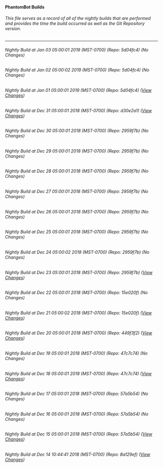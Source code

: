 **PhantomBot Builds**

###### This file serves as a record of all of the nightly builds that are performed and provides the time the build occurred as well as the Git Repository version.
-------------------------------------------------------------------------------------------------------------
###### Nightly Build at Jan 03 05:00:01 2019 (MST-0700) (Repo: 5d04fc4) (No Changes)
###### Nightly Build at Jan 02 05:00:02 2019 (MST-0700) (Repo: 5d04fc4) (No Changes)
###### Nightly Build at Jan 01 05:00:01 2019 (MST-0700) (Repo: 5d04fc4) ([View Changes](https://github.com/PhantomBot/PhantomBot/compare/d30e2a1...5d04fc4))
###### Nightly Build at Dec 31 05:00:01 2018 (MST-0700) (Repo: d30e2a1) ([View Changes](https://github.com/PhantomBot/PhantomBot/compare/2959f7b...d30e2a1))
###### Nightly Build at Dec 30 05:00:01 2018 (MST-0700) (Repo: 2959f7b) (No Changes)
###### Nightly Build at Dec 29 05:00:01 2018 (MST-0700) (Repo: 2959f7b) (No Changes)
###### Nightly Build at Dec 28 05:00:01 2018 (MST-0700) (Repo: 2959f7b) (No Changes)
###### Nightly Build at Dec 27 05:00:01 2018 (MST-0700) (Repo: 2959f7b) (No Changes)
###### Nightly Build at Dec 26 05:00:01 2018 (MST-0700) (Repo: 2959f7b) (No Changes)
###### Nightly Build at Dec 25 05:00:01 2018 (MST-0700) (Repo: 2959f7b) (No Changes)
###### Nightly Build at Dec 24 05:00:02 2018 (MST-0700) (Repo: 2959f7b) (No Changes)
###### Nightly Build at Dec 23 05:00:01 2018 (MST-0700) (Repo: 2959f7b) ([View Changes](https://github.com/PhantomBot/PhantomBot/compare/15e020f...2959f7b))
###### Nightly Build at Dec 22 05:00:01 2018 (MST-0700) (Repo: 15e020f) (No Changes)
###### Nightly Build at Dec 21 05:00:02 2018 (MST-0700) (Repo: 15e020f) ([View Changes](https://github.com/PhantomBot/PhantomBot/compare/449f3f2...15e020f))
###### Nightly Build at Dec 20 05:00:01 2018 (MST-0700) (Repo: 449f3f2) ([View Changes](https://github.com/PhantomBot/PhantomBot/compare/47c7c74...449f3f2))
###### Nightly Build at Dec 19 05:00:01 2018 (MST-0700) (Repo: 47c7c74) (No Changes)
###### Nightly Build at Dec 18 05:00:01 2018 (MST-0700) (Repo: 47c7c74) ([View Changes](https://github.com/PhantomBot/PhantomBot/compare/57a5b54...47c7c74))
###### Nightly Build at Dec 17 05:00:01 2018 (MST-0700) (Repo: 57a5b54) (No Changes)
###### Nightly Build at Dec 16 05:00:01 2018 (MST-0700) (Repo: 57a5b54) (No Changes)
###### Nightly Build at Dec 15 05:00:01 2018 (MST-0700) (Repo: 57a5b54) ([View Changes](https://github.com/PhantomBot/PhantomBot/compare/8a129ef...57a5b54))
###### Nightly Build at Dec 14 10:44:41 2018 (MST-0700) (Repo: 8a129ef) ([View Changes](https://github.com/PhantomBot/PhantomBot/compare/811ee4b...8a129ef))
